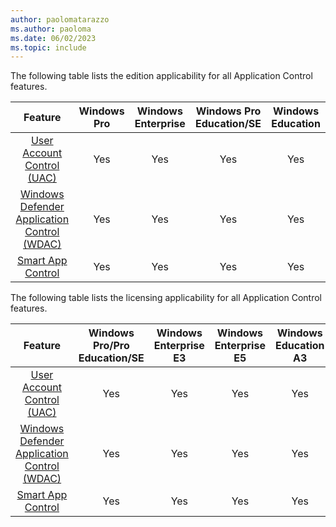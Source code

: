 ```yaml
---
author: paolomatarazzo
ms.author: paoloma
ms.date: 06/02/2023
ms.topic: include
---
```


The following table lists the edition applicability for all Application Control features.

|Feature|Windows Pro|Windows Enterprise|Windows Pro Education/SE|Windows Education|
|:-:|:-:|:-:|:-:|:-:|
|[User Account Control (UAC)](/windows/security/application-security/application-control/user-account-control/)|Yes|Yes|Yes|Yes|
|[Windows Defender Application Control (WDAC)](/windows/security/threat-protection/windows-defender-application-control/windows-defender-application-control)|Yes|Yes|Yes|Yes|
|[Smart App Control](/windows/security/threat-protection/windows-defender-application-control/windows-defender-application-control)|Yes|Yes|Yes|Yes|

The following table lists the licensing applicability for all Application Control features.

|Feature|Windows Pro/Pro Education/SE|Windows Enterprise E3|Windows Enterprise E5|Windows Education A3|Windows Education A5|
|:-:|:-:|:-:|:-:|:-:|:-:|
|[User Account Control (UAC)](/windows/security/application-security/application-control/user-account-control/)|Yes|Yes|Yes|Yes|Yes|
|[Windows Defender Application Control (WDAC)](/windows/security/threat-protection/windows-defender-application-control/windows-defender-application-control)|Yes|Yes|Yes|Yes|Yes|
|[Smart App Control](/windows/security/threat-protection/windows-defender-application-control/windows-defender-application-control)|Yes|Yes|Yes|Yes|Yes|
